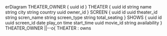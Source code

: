 <div class="mermaid">  
erDiagram
    THEATER_OWNER {
        uuid id
    }
    THEATER {
        uuid id
        string name
        string city
        string country
        uuid owner_id
    }
    SCREEN {
        uuid id
        uuid theater_id
        string scren_name
        string screen_type
        string total_seating
    }
    SHOWS {
        uuid id
        uuid screen_id
        date play_on
        time start_time 
        uuid movie_id
        string availability
    }
    THEATER_OWNER ||--o{ THEATER : owns
    
</div>